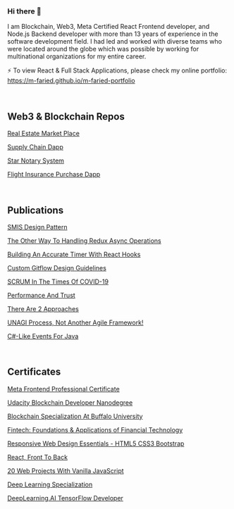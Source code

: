 ### Hi there 👋
I am Blockchain, Web3, Meta Certified React Frontend developer, and Node.js Backend developer with more than 13 years of experience in the software development field. I had led and worked with diverse teams who were located around the globe which was possible by working for multinational organizations for my entire career.

 ⚡ To view React & Full Stack Applications, please check my online portfolio: https://m-faried.github.io/m-faried-portfolio

<br>

## Web3 & Blockchain Repos
[Real Estate Market Place](https://github.com/M-Faried/ubc-web3-real-estate-marketplace)

[Supply Chain Dapp](https://github.com/M-Faried/ubc-web3-supply-chain-dapp)

[Star Notary System](https://github.com/M-Faried/ubc-web3-erc721-star-notary-v3)

[Flight Insurance Purchase Dapp](https://github.com/M-Faried/ubc-web3-flight-surety)

<br>

## Publications

[SMIS Design Pattern](https://medium.com/@m.a.faried/smis-design-pattern-d725a7ad814c)

[The Other Way To Handling Redux Async Operations](https://medium.com/@m.a.faried/the-otherway-to-handling-redux-async-operations-24ab95935a80)

[Building An Accurate Timer With React Hooks](https://medium.com/@m.a.faried/building-a-real-time-react-hook-99636cbbff72)

[Custom Gitflow Design Guidelines](https://www.linkedin.com/pulse/custom-git-workflow-design-guidelines-mohamed-faried)

[SCRUM In The Times Of COVID-19](https://www.linkedin.com/pulse/scrum-times-covid-19-mohamed-faried)

[Performance And Trust](https://www.linkedin.com/pulse/performance-trust-mohamed-faried)

[There Are 2 Approaches](https://www.linkedin.com/pulse/two-approaches-mohamed-faried)

[UNAGI Process, Not Another Agile Framework!](https://www.linkedin.com/pulse/unagi-process-another-agile-framework-mohamed-faried)

[C#-Like Events For Java](https://www.codeproject.com/Tips/1008821/Csharp-Like-Events-For-Java)

<br>

## Certificates

[Meta Frontend Professional Certificate](https://www.coursera.org/account/accomplishments/professional-cert/FNLNN2VJ55SP)

[Udacity Blockchain Developer Nanodegree](https://graduation.udacity.com/confirm/VLNMDKSV)

[Blockchain Specialization At Buffalo University](https://www.coursera.org/account/accomplishments/specialization/TZJTAZVQQ3S6?utm_source=link&utm_medium=certificate&utm_content=cert_image&utm_campaign=pdf_header_button&utm_product=s12n)

[Fintech: Foundations & Applications of Financial Technology](https://www.coursera.org/account/accomplishments/specialization/9B6R7CF2R79D?utm_source=link&utm_medium=certificate&utm_content=cert_image&utm_campaign=sharing_cta&utm_product=s12n)

[Responsive Web Design Essentials - HTML5 CSS3 Bootstrap](https://www.udemy.com/certificate/UC-ac90844c-5ab0-46ae-b4e3-2d723a5684c3/)

[React, Front To Back](https://www.udemy.com/certificate/UC-c4741f08-5a12-4c4b-a5ff-759068a26cc1/)

[20 Web Projects With Vanilla JavaScript](https://www.udemy.com/certificate/UC-5c4733b8-2700-42a1-8244-2c95a402fc18/https://www.udemy.com/certificate/UC-5c4733b8-2700-42a1-8244-2c95a402fc18/)

[Deep Learning Specialization](https://www.coursera.org/account/accomplishments/specialization/7H4CJFF5W5CK)

[DeepLearning.AI TensorFlow Developer](https://www.coursera.org/account/accomplishments/specialization/T37HSDC3G34X)


<!--
**M-Faried/M-Faried** is a ✨ _special_ ✨ repository because its `README.md` (this file) appears on your GitHub profile.

Here are some ideas to get you started:

- 🔭 I’m currently working on ...
- 🌱 I’m currently learning ...
- 👯 I’m looking to collaborate on ...
- 🤔 I’m looking for help with ...
- 💬 Ask me about ...
- 📫 How to reach me: ...
- 😄 Pronouns: ...
- ⚡ Fun fact: ...
-->
